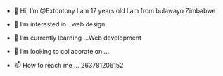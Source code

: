 - 👋 Hi, I’m @Extontony
l am 17 years old
l am from bulawayo Zimbabwe 

- 👀 I’m interested in ..web design.
- 🌱 I’m currently learning ...Web development 
- 💞️ I’m looking to collaborate on ...
- 📫 How to reach me ... 263781206152

